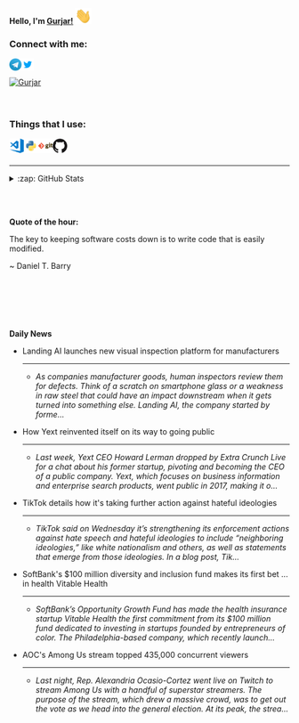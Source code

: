 #### Hello, I'm [Gurjar!](https://GurjarKing.github.io) <img src="https://raw.githubusercontent.com/ABSphreak/ABSphreak/master/gifs/Hi.gif" width="30px"></h2>


### Connect with me:

[<img align="left" alt="Gurjar | Telegram" width="22px" src="https://raw.githubusercontent.com/github/explore/80688e429a7d4ef2fca1e82350fe8e3517d3494d/topics/telegram/telegram.png" />][Telegram]
[<img align="left" alt="Gurjar | Twitter" width="22px" src="https://raw.githubusercontent.com/github/explore/80688e429a7d4ef2fca1e82350fe8e3517d3494d/topics/twitter/twitter.png" />][Twitter]
<br >
<br >
<a href="https://github.com/GurjarKing"><img src="https://komarev.com/ghpvc/?username=GurjarKing" alt="Gurjar" /></a> <br />
<br />
<br />
<!-- <br >

![](https://visitor-badge.glitch.me/badge?page_id=GurjarKing)

<br /> -->

### Things that I use:

[<img align="left" alt="Visual Studio Code" width="26px" src="https://raw.githubusercontent.com/github/explore/80688e429a7d4ef2fca1e82350fe8e3517d3494d/topics/visual-studio-code/visual-studio-code.png" />][VSCode]
[<img align="left" alt="Python" width="26px" src="https://raw.githubusercontent.com/github/explore/80688e429a7d4ef2fca1e82350fe8e3517d3494d/topics/python/python.png" />][Python]
[<img align="left" alt="Git" width="26px" src="https://raw.githubusercontent.com/github/explore/80688e429a7d4ef2fca1e82350fe8e3517d3494d/topics/git/git.png" />][Git]
[<img align="left" alt="GitHub" width="26px" src="https://raw.githubusercontent.com/github/explore/78df643247d429f6cc873026c0622819ad797942/topics/github/github.png" />][Github]

<br />
<br />

---
<details>
  <summary>:zap: GitHub Stats</summary>

<img align="left" alt="Gurjar's Github Stats" src="https://github-readme-stats.vercel.app/api?username=GurjarKing&show_icons=true&hide_border=true&count_private=true&include_all_commit=true&theme=algolia" />

</details>

<!-- ### 🔔 My latest tweet
<a href="https://twitter.com/Gurjar_King43" target="_blank">
	<img src="https://github.com/GurjarKing/GurjarKing/raw/master/tweet.png" width="70%" align="center" alt="Click to view on Twitter" title="My latest tweet, as an image"/>
</a> -->
<br>

<pre>

</pre>

**Quote of the hour:**

The key to keeping software costs down is to write code that is easily modified.

~ Daniel T. Barry
<pre>

</pre>
<br>
<pre>


</pre>
<strong>Daily News</strong>
  
  - Landing AI launches new visual inspection platform for manufacturers
     <hr/>
     
      - *As companies manufacturer goods, human inspectors review them for defects. Think of a scratch on smartphone glass or a weakness in raw steel that could have an impact downstream when it gets turned into something else. Landing AI, the company started by forme…*
     
  - How Yext reinvented itself on its way to going public
      <hr/>
      
      - *Last week, Yext CEO Howard Lerman dropped by Extra Crunch Live for a chat about his former startup, pivoting and becoming the CEO of a public company. Yext, which focuses on business information and enterprise search products, went public in 2017, making it o…*
      
  - TikTok details how it's taking further action against hateful ideologies
      <hr/>
      
      - *TikTok said on Wednesday it’s strengthening its enforcement actions against hate speech and hateful ideologies to include “neighboring ideologies,” like white nationalism and others, as well as statements that emerge from those ideologies. In a blog post, Tik…*
      
  - SoftBank's $100 million diversity and inclusion fund makes its first bet ... in health Vitable Health
      <hr/>
      
      - *SoftBank’s Opportunity Growth Fund has made the health insurance startup Vitable Health the first commitment from its $100 million fund dedicated to investing in startups founded by entrepreneurs of color. The Philadelphia-based company, which recently launch…*
       
  - AOC's Among Us stream topped 435,000 concurrent viewers
      <hr/>
       
       - *Last night, Rep. Alexandria Ocasio-Cortez went live on Twitch to stream Among Us with a handful of superstar streamers. The purpose of the stream, which drew a massive crowd, was to get out the vote as we head into the general election. At its peak, the strea…*
      

<br />

[VSCode]: https://code.visualstudio.com/
[Python]: https://www.python.org/
[Git]: https://git-scm.com/
[Github]: https://github.com/
[Telegram]: https://t.me/Gurjar_King/
[Twitter]: https://twitter.com/Gurjar_King43/
